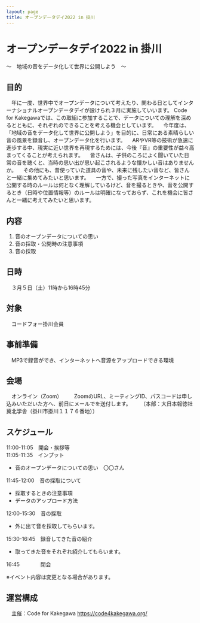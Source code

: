 ```yaml
---
layout: page
title: オープンデータデイ2022 in 掛川
---
```



# オープンデータデイ2022 in 掛川
～　地域の音をデータ化して世界に公開しよう　～

## 目的
　年に一度、世界中でオープンデータについて考えたり、関わる日としてインターナショナルオープンデータデイが設けられ３月に実施していいます。
Code for Kakegawaでは、この取組に参加することで、データについての理解を深めるとともに、それぞれのできることを考える機会としています。
　今年度は、「地域の音をデータ化して世界に公開しよう」を目的に、日常にある素晴らしい音の風景を録音し、オープンデータ化を行います。
　ARやVR等の技術が急速に進歩する中、現実に近い世界を再現するためには、今後『音』の重要性が益々高まってくることが考えられます。
　皆さんは、子供のころによく聞いていた日常の音を聴くと、当時の思い出が思い起こされるような懐かしい音はありませんか。
　その他にも、昔使っていた道具の音や、未来に残したい音など、皆さんと一緒に集めてみたいと思います。
　一方で、撮った写真をインターネットに公開する時のルールは何となく理解しているけど、音を撮るときや、音を公開するとき（日時や位置情報等）のルールは明確になっておらず、これを機会に皆さんと一緒に考えてみたいと思います。

## 内容
1. 音のオープンデータについての思い
2. 音の採取・公開時の注意事項
3. 音の採取

## 日時
　３月５日（土）11時から16時45分

## 対象
　コードフォー掛川会員

## 事前準備
　MP3で録音ができ、インターネットへ音源をアップロードできる環境

## 会場
　オンライン（Zoom）
　　ZoomのURL、ミーティングID、パスコードは申し込みいただいた方へ、前日にメールでを送付します。
　　（本部：大日本報徳社 冀北学舎（掛川市掛川１１７６番地））

## スケジュール
11:00-11:05　開会・挨拶等  
11:05-11:35　インプット  
- 音のオープンデータについての思い　〇〇さん 

11:45-12:00　音の採取について  

- 採取するときの注意事項
- データのアップロード方法

12:00-15:30　音の採取  
- 外に出て音を採取してもらいます。

15:30-16:45　録音してきた音の紹介

- 取ってきた音をそれぞれ紹介してもらいます。

16:45　　　　閉会

※イベント内容は変更となる場合があります。

## 運営構成
　主催：Code for Kakegawa
https://code4kakegawa.org/

